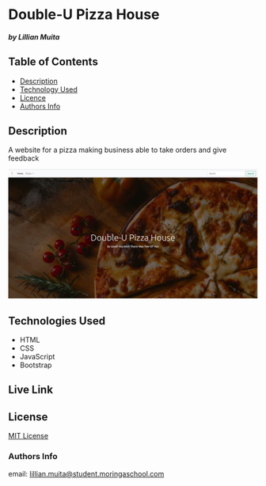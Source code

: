 # Double-U Pizza House

##### by Lillian Muita

## Table of Contents

- [Description](#Description)
- [Technology Used](#technologies-used)
- [Licence](#licence)
- [Authors Info](#author-Info)

## Description

<p>A website for a pizza making business able to take orders and give feedback</p>

![screenshot](images/Wscreenshot.png)

## Technologies Used

- HTML
- CSS
- JavaScript
- Bootstrap

## Live Link

#### 

## License

[MIT License](LICENSE)

### Authors Info

email: lillian.muita@student.moringaschool.com
